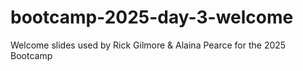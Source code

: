 # bootcamp-2025-day-3-welcome
Welcome slides used by Rick Gilmore &amp; Alaina Pearce for the 2025 Bootcamp

